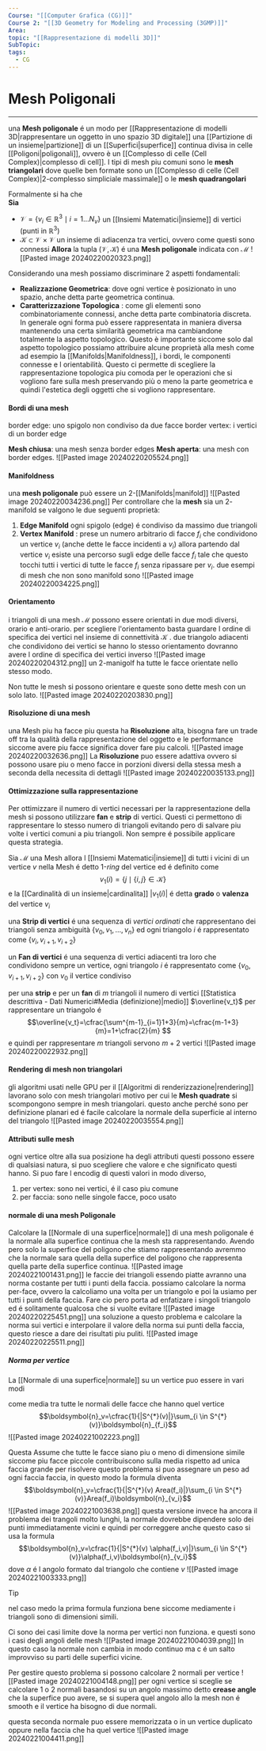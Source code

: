```yaml
---
Course: "[[Computer Grafica (CG)]]"
Course 2: "[[3D Geometry for Modeling and Processing (3GMP)]]"
Area: 
topic: "[[Rappresentazione di modelli 3D]]"
SubTopic: 
tags:
  - CG
---
```


# Mesh Poligonali
---
una __Mesh poligonale__ é un modo per [[Rappresentazione di modelli 3D|rappresentare un oggetto in uno spazio 3D digitale]] una [[Partizione di un insieme|partizione]] di un [[Superfici|superfice]] continua divisa in celle [[Poligoni|poligonali]], ovvero è un [[Complesso di celle (Cell Complex)|complesso di cell]]. I tipi di mesh piu comuni sono le __mesh triangolari__  dove quelle ben formate sono un  [[Complesso di celle (Cell Complex)|2-complesso simpliciale massimale]] o le __mesh quadrangolari__ 

Formalmente si ha che  
__Sia__ 
- $\mathcal{V}= \{ v_i \in \mathbb{R}^{3}\mid i=1\dots N_v \}$ un [[Insiemi Matematici|insieme]] di vertici (punti in $\mathbb{R}^3$)
- $\mathcal{K} \subset \mathcal{V} \times \mathcal{V}$ un insieme di adiacenza tra vertici, ovvero come questi sono connessi
 __Allora__ la tupla $(\mathcal{V,K})$ é una __Mesh poligonale__ indicata con $\mathcal{M}$ 
![[Pasted image 20240220020323.png]]

Considerando una mesh possiamo discriminare $2$ aspetti fondamentali:
- __Realizzazione Geometrica__: dove ogni vertice è posizionato in uno spazio, anche detta parte geometrica continua.
- __Caratterizzazione Topologica__ : come gli elementi sono combinatoriamente connessi, anche detta parte combinatoria discreta.
In generale ogni forma può essere rappresentata in maniera diversa mantenendo una certa similarità geometrica ma cambiandone totalmente la aspetto topologico. Questo è importante siccome solo dal aspetto topologico possiamo attribuire alcune proprietà alla mesh come ad esempio la [[Manifolds|Manifoldness]], i bordi, le componenti connesse e l orientabilità.
Questo ci permette di scegliere la rappresentazione topologica piu comoda per le operazioni che si vogliono fare sulla mesh preservando più o meno la parte geometrica e quindi l'estetica degli oggetti che si vogliono rappresentare. 



#### Bordi di una mesh
border edge: uno spigolo non condiviso da due facce
border vertex: i vertici di un border edge

__Mesh chiusa__: una mesh senza border edges
__Mesh aperta__: una mesh con border edges.
 ![[Pasted image 20240220205524.png]]



#### Manifoldness
una __mesh poligonale__ può essere un $2$-[[Manifolds|manifold]] 
![[Pasted image 20240220034236.png]]
Per controllare che la __mesh__ sia un $2$-manifold se valgono le due seguenti proprietà:
1. __Edge Manifold__ ogni spigolo (edge) é condiviso da massimo due triangoli
2. __Vertex Manifold__ : prese un numero arbitrario di facce $f_i$ che condividono un vertice $v_i$ (anche dette le facce incidenti a $v_i$) allora partendo dal vertice $v_i$ esiste una percorso sugli edge delle facce $f_i$ tale che questo tocchi tutti i vertici di tutte le facce $f_i$ senza ripassare per $v_i$. 
due esempi di mesh che non sono manifold sono
![[Pasted image 20240220034225.png]]

#### Orientamento
i triangoli di una mesh $\mathcal{M}$ possono essere orientati in due modi diversi, orario e anti-orario. 
per scegliere l'orientamento basta guardare l ordine di specifica dei vertici nel insieme di connettività $\mathcal{K}$ .
due triangolo adiacenti che condividono dei vertici se hanno lo stesso orientamento dovranno avere l ordine di specifica dei vertici inverso 
![[Pasted image 20240220204312.png]]
un 2-manigolf ha tutte le facce orientate nello stesso modo.

Non tutte le mesh si possono orientare e queste sono dette mesh con un solo lato. 
![[Pasted image 20240220203830.png]]



#### Risoluzione di una mesh
una Mesh piu ha facce piu questa ha __Risoluzione__ alta, bisogna fare un trade off tra la qualità della rappresentazione del oggetto e le performance siccome avere piu facce significa dover fare piu calcoli.
![[Pasted image 20240220032636.png]]
La __Risoluzione__ puo essere adattiva ovvero si possono usare piu o meno facce in porzioni diversi della stessa mesh a seconda della necessita di dettagli
![[Pasted image 20240220035133.png]]


#### Ottimizzazione sulla rappresentazione 
Per ottimizzare il numero di vertici necessari per la rappresentazione della mesh si possono utilizzare __fan__ e __strip__ di vertici. Questi ci permettono di rappresentare lo stesso numero di triangoli evitando pero di salvare piu volte i vertici comuni a piu triangoli. Non sempre é  possibile applicare questa strategia.


Sia $\mathcal{M}$ una Mesh 
allora l [[Insiemi Matematici|insieme]] di tutti i vicini di un vertice $v$  nella Mesh é detto $1$-_ring_ del vertice ed é  definito come $$v_1(i)=\{j\mid \{ i,j \} \in\mathcal{K}  \}$$ e la [[Cardinalità di un insieme|cardinalita]] $|v_1(i)|$ é detta __grado__ o __valenza__ del vertice $v_i$ 
 

una __Strip di vertici__ é una sequenza di _vertici ordinati_ che rappresentano dei triangoli senza ambiguità $\{ v_0,v_1,\dots,v_n \}$ ed ogni triangolo $i$ é  rappresentato come $\{v_i,v_{i+1},v_{i+2}  \}$

un __Fan di vertici__ é una sequenza di vertici adiacenti tra loro che condividono sempre un vertice, ogni triangolo $i$ é rappresentato come $\{ v_0,v_{i+1},v_{i+2} \}$ con $v_0$ il vertice condiviso

per una __strip__ e per un __fan__ di $m$ triangoli il numero di vertici [[Statistica descrittiva - Dati Numerici#Media (definizione)|medio]] $\overline{v_t}$ per rappresentare un triangolo é $$\overline{v_t}=\cfrac{\sum^{m-1}_{i=1}1+3}{m}=\cfrac{m-1+3}{m}=1+\cfrac{2}{m} $$ e quindi per rappresentare $m$ triangoli servono $m+2$ vertici
![[Pasted image 20240220022932.png]]



#### Rendering di mesh non triangolari
gli algoritmi usati nelle GPU per il [[Algoritmi di renderizzazione|rendering]] lavorano solo con mesh triangolari motivo per cui le __Mesh quadrate__ si scompongono sempre in mesh triangolari. questo anche perché sono per definizione planari ed é facile calcolare la normale della superficie al interno del triangolo
![[Pasted image 20240220035554.png]]



#### Attributi sulle mesh
ogni vertice oltre alla sua posizione ha degli attributi questi possono essere di qualsiasi natura, si puo scegliere che valore e che significato questi hanno.
Si puo fare l encodig di questi valori in modo diverso,
1. per vertex: sono nei vertici, é  il caso piu comune 
2. per faccia: sono nelle singole facce, poco usato


#### normale di una mesh Poligonale
Calcolare la [[Normale di una superfice|normale]] di una mesh poligonale é la normale alla superfice continua che la mesh sta rappresentando.
Avendo pero solo la superfice del poligono che stiamo rappresentando avremmo che la normale sara quella della superfice del poligono che rappresenta quella parte della superfice continua.
![[Pasted image 20240221001431.png]]
le faccie dei triangoli essendo piatte avranno una norma costante per tutti i punti della faccia.
possiamo calcolare la norma per-face, ovvero la calcoliamo una volta per un triangolo e poi la usiamo per tutti i punti della faccia. Fare cio pero porta ad enfatizare i singoli triangolo ed é solitamente qualcosa che si vuolte evitare
![[Pasted image 20240220225451.png]]
una soluzione a questo problema e calcolare la norma sui vertici e interpolare il valore della norma sui punti della faccia, questo riesce a dare dei risultati piu puliti. 
![[Pasted image 20240220225511.png]]

##### Norma per vertice
La [[Normale di una superfice|normale]] su un vertice puo essere in vari modi

come media tra tutte le normali delle facce che hanno quel vertice $$\boldsymbol{n}_v=\cfrac{1}{|S^{*}(v)|}\sum_{i \in  S^{*}(v)}\boldsymbol{n}_{f_i}$$
![[Pasted image 20240221002223.png]] 

Questa Assume che tutte le facce siano piu o meno di dimensione simile siccome piu facce piccole contribuiscono sulla media rispetto ad unica faccia grande
per risolvere questo problema si puo assegnare un peso ad ogni faccia faccia, in questo modo la formula diventa $$\boldsymbol{n}_v=\cfrac{1}{|S^{*}(v) Area(f_i)|}\sum_{i \in  S^{*}(v)}Area(f_i)\boldsymbol{n}_{v_i}$$
![[Pasted image 20240221003638.png]]
questa versione invece ha ancora il problema dei trangoli molto lunghi, la normale dovrebbe dipendere solo dei punti immediatamente vicini e quindi per correggere anche questo caso si usa la formula $$\boldsymbol{n}_v=\cfrac{1}{|S^{*}(v) \alpha(f_i,v)|}\sum_{i \in  S^{*}(v)}\alpha(f_i,v)\boldsymbol{n}_{v_i}$$ dove $\alpha$ é l angolo formato dal triangolo che contiene $v$
![[Pasted image 20240221003333.png]]


> [!Tip]
> nel caso medo la prima formula funziona bene siccome mediamente i triangoli sono di dimensioni simili.

Ci sono dei casi limite dove la norma per vertici non funziona. e questi sono i casi degli angoli delle mesh
![[Pasted image 20240221004039.png]]
In questo caso la normale non cambia in modo continuo ma c é un salto improvviso su parti delle superfici vicine.

Per gestire questo problema si possono calcolare 2 normali per vertice 
![[Pasted image 20240221004148.png]]
 per ogni vertice si sceglie se calcolare 1 o 2 normali basandosi su un angolo massimo  detto __crease angle__ che la superfice puo avere, se si supera quel angolo allo la mesh non é smooth e il vertice ha bisogno di due normali.

questa seconda normale puo essere memorizzata o in un vertice duplicato oppure nella faccia che ha quel vertice
![[Pasted image 20240221004411.png]]
 